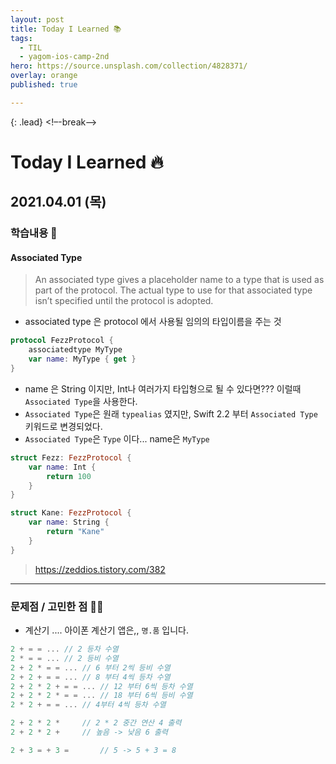```yaml
---
layout: post
title: Today I Learned 📚
tags:
  - TIL
  - yagom-ios-camp-2nd
hero: https://source.unsplash.com/collection/4828371/
overlay: orange
published: true

---
```


{: .lead}
<!–-break-–>

# Today I Learned 🔥

## 2021.04.01 (목)

### 학습내용 📝

#### Associated Type

> An associated type gives a placeholder name to a type that is used as part of the protocol. The actual type to use for that associated type isn’t specified until the protocol is adopted.

- associated type 은 protocol 에서 사용될 임의의 타입이름을 주는 것

```swift
protocol FezzProtocol {
  	associatedtype MyType
  	var name: MyType { get }
}
```

- name 은 String 이지만, Int나 여러가지 타입형으로 될 수 있다면??? 이럴때 `Associated Type`을 사용한다.
- `Associated Type`은 원래 `typealias` 였지만, Swift 2.2 부터 `Associated Type` 키워드로 변경되었다.
- `Associated Type`은 `Type` 이다... name은 `MyType` 

```swift
struct Fezz: FezzProtocol {
  	var name: Int {
      	return 100
    }
}

struct Kane: FezzProtocol {
  	var name: String {
      	return "Kane"
    }
}
```

> https://zeddios.tistory.com/382


---

### 문제점 / 고민한 점 🤦🏼

- 계산기 .... 아이폰 계산기 앱은,, `명.품` 입니다.

```swift
2 + = = ...	// 2 등차 수열
2 * = = ...	// 2 등비 수열
2 + 2 * = =	...	// 6 부터 2씩 등비 수열
2 + 2 + = =	...	// 8 부터 4씩 등차 수열
2 + 2 * 2 + = =	...	// 12 부터 6씩 등차 수열
2 + 2 * 2 * = =	...	// 18 부터 6씩 등비 수열 
2 * 2 + = = ...	// 4부터 4씩 등차 수열

2 + 2 * 2 *		// 2 * 2 중간 연산 4 출력
2 + 2 * 2 +		// 높음 -> 낮음 6 출력

2 + 3 = + 3 =		// 5 -> 5 + 3 = 8 
```



